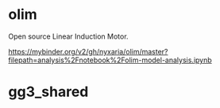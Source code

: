 # olim
Open source Linear Induction Motor.

https://mybinder.org/v2/gh/nyxaria/olim/master?filepath=analysis%2Fnotebook%2Folim-model-analysis.ipynb
# gg3_shared
